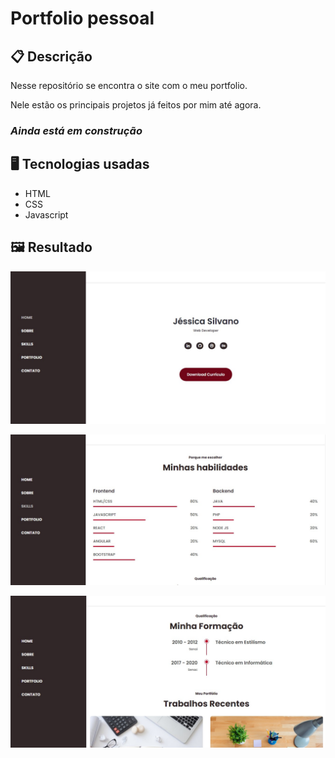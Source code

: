 # Portfolio pessoal

## 📋 Descrição

Nesse repositório se encontra o site com o meu portfolio.

Nele estão os principais projetos já feitos por mim até agora.

### ***Ainda está em construção***

## 🖥️ Tecnologias usadas

- HTML
- CSS
- Javascript

## 🖼️ Resultado

![](./assets/img/Anotação%202020-10-27%20213012.jpg)

![](./assets/img/Anotação%202020-10-27%20213439.jpg)

![](./assets/img/Anotação%202020-10-27%202134329.jpg)
